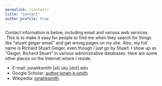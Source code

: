 ```yaml
---
permalink: /contact/
title: "Contact"
author_profile: true
---
```

Contact information is below, including email and various web services.  This is to make it easy for people to find me when they search for things like "stuart geiger email" and get wrong pages on my site. Also, my full name is Richard Stuart Geiger, even though I just go by Stuart. I show up as "Geiger, Richard Stuart" in various administrative databases. Here are some other places on the Internet where I reside.

* E-mail: jonahksmith [at] uky [dot] edu
* Google Scholar: [author:jonah-k-smith](https://scholar.google.com/citations?user=sg-oxuoAAAAJ&hl=en)
* Wikipedia: [jonahksmith](http://en.wikipedia.org/wiki/User:jonahksmith)
